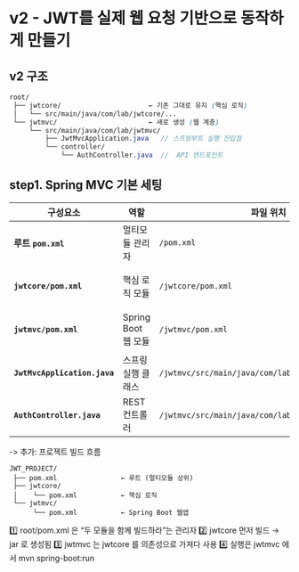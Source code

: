 # v2 - JWT를 실제 웹 요청 기반으로 동작하게 만들기

## v2 구조
```scss
root/
 ├── jwtcore/                      ← 기존 그대로 유지 (핵심 로직)
 │   └── src/main/java/com/lab/jwtcore/...
 └── jwtmvc/                       ← 새로 생성 (웹 계층)
     └── src/main/java/com/lab/jwtmvc/
         ├── JwtMvcApplication.java   // 스프링부트 실행 진입점
         └── controller/
             └── AuthController.java  //  API 엔드포인트

```

## step1. Spring MVC 기본 세팅
| 구성요소                         | 역할               | 파일 위치                                              | 설명                                                  |
| ---------------------------- | ---------------- | -------------------------------------------------- | --------------------------------------------------- |
| **루트 `pom.xml`**             | 멀티모듈 관리자         | `/pom.xml`                                         | 전체 프로젝트를 감싸는 상위 POM. 모듈 목록(`jwtcore`, `jwtmvc`)만 포함 |
| **`jwtcore/pom.xml`**        | 핵심 로직 모듈         | `/jwtcore/pom.xml`                                 | JWT 생성, 검증 등 핵심 엔진 모듈. Spring 의존성 없음                |
| **`jwtmvc/pom.xml`**         | Spring Boot 웹 모듈 | `/jwtmvc/pom.xml`                                  | Spring Boot Web 기반 API 서버. `jwtcore`를 참조함           |
| **`JwtMvcApplication.java`** | 스프링 실행 클래스       | `/jwtmvc/src/main/java/com/lab/jwtmvc/`            | 서버 시작점 (`main()` 에서 SpringApplication.run())        |
| **`AuthController.java`**    | REST 컨트롤러        | `/jwtmvc/src/main/java/com/lab/jwtmvc/controller/` | `/api/auth/login`, `/refresh`, `/secure` 엔드포인트 제공   |

-> 추가: 프로젝트 빌드 흐름
```
JWT_PROJECT/
 ├── pom.xml                ← 루트 (멀티모듈 상위)
 ├── jwtcore/
 │    └── pom.xml           ← 핵심 로직
 └── jwtmvc/
      └── pom.xml           ← Spring Boot 웹앱
```
1️⃣ root/pom.xml 은 “두 모듈을 함께 빌드하라”는 관리자
2️⃣ jwtcore 먼저 빌드 → jar 로 생성됨
3️⃣ jwtmvc 는 jwtcore 를 의존성으로 가져다 사용
4️⃣ 실행은 jwtmvc 에서 mvn spring-boot:run
